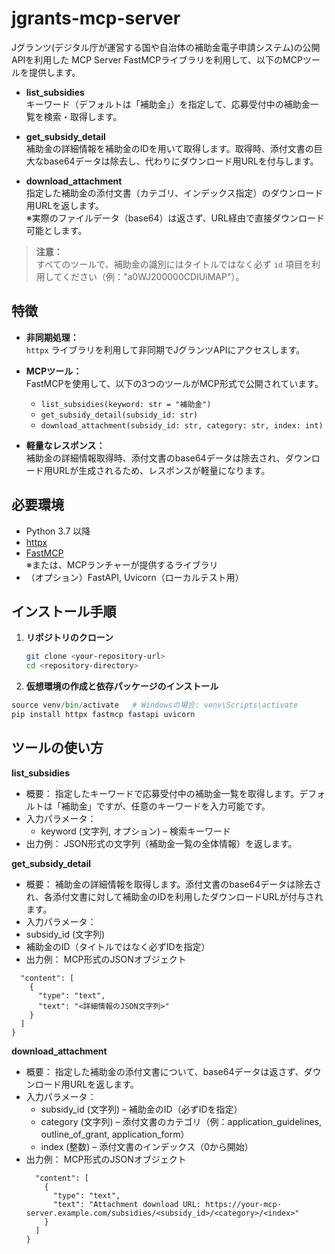 # jgrants-mcp-server
Jグランツ(デジタル庁が運営する国や自治体の補助金電子申請システム)の公開APIを利用した MCP Server
FastMCPライブラリを利用して、以下のMCPツールを提供します。

- **list_subsidies**  
  キーワード（デフォルトは「補助金」）を指定して、応募受付中の補助金一覧を検索・取得します。

- **get_subsidy_detail**  
  補助金の詳細情報を補助金のIDを用いて取得します。取得時、添付文書の巨大なbase64データは除去し、代わりにダウンロード用URLを付与します。

- **download_attachment**  
  指定した補助金の添付文書（カテゴリ、インデックス指定）のダウンロード用URLを返します。  
  ※実際のファイルデータ（base64）は返さず、URL経由で直接ダウンロード可能とします。

> **注意：**  
> すべてのツールで、補助金の識別にはタイトルではなく必ず `id` 項目を利用してください（例："a0WJ200000CDIUiMAP"）。

## 特徴

- **非同期処理：**  
  `httpx` ライブラリを利用して非同期でJグランツAPIにアクセスします。

- **MCPツール：**  
  FastMCPを使用して、以下の3つのツールがMCP形式で公開されています。
  - `list_subsidies(keyword: str = "補助金")`
  - `get_subsidy_detail(subsidy_id: str)`
  - `download_attachment(subsidy_id: str, category: str, index: int)`

- **軽量なレスポンス：**  
  補助金の詳細情報取得時、添付文書のbase64データは除去され、ダウンロード用URLが生成されるため、レスポンスが軽量になります。

## 必要環境

- Python 3.7 以降
- [httpx](https://www.python-httpx.org/)
- [FastMCP](https://modelcontextprotocol.io/quickstart/server)  
  ※または、MCPランチャーが提供するライブラリ
- （オプション）FastAPI, Uvicorn（ローカルテスト用）

## インストール手順

1. **リポジトリのクローン**

   ```bash
   git clone <your-repository-url>
   cd <repository-directory>
   ```

2. **仮想環境の作成と依存パッケージのインストール**
   
  ```python -m venv venv
  source venv/bin/activate   # Windowsの場合: venv\Scripts\activate
  pip install httpx fastmcp fastapi uvicorn
  ```


## ツールの使い方

**list_subsidies**
-	概要：
  指定したキーワードで応募受付中の補助金一覧を取得します。デフォルトは「補助金」ですが、任意のキーワードを入力可能です。
-	入力パラメータ：
	-	keyword (文字列, オプション) – 検索キーワード
-	出力例：
  JSON形式の文字列（補助金一覧の全体情報）を返します。

**get_subsidy_detail**
- 概要：
  補助金の詳細情報を取得します。添付文書のbase64データは除去され、各添付文書に対して補助金のIDを利用したダウンロードURLが付与されます。
-	入力パラメータ：
  -	subsidy_id (文字列)
  -	補助金のID（タイトルではなく必ずIDを指定）
-	出力例：
  MCP形式のJSONオブジェクト
  ```{
    "content": [
      {
        "type": "text",
        "text": "<詳細情報のJSON文字列>"
      }
    ]
  }
  ```

**download_attachment**
- 概要：
  指定した補助金の添付文書について、base64データは返さず、ダウンロード用URLを返します。
- 入力パラメータ：
  - subsidy_id (文字列) – 補助金のID（必ずIDを指定）
  - category (文字列) – 添付文書のカテゴリ（例：application_guidelines, outline_of_grant, application_form）
  - index (整数) – 添付文書のインデックス（0から開始）
- 出力例：
  MCP形式のJSONオブジェクト
  ```{
    "content": [
      {
        "type": "text",
        "text": "Attachment download URL: https://your-mcp-server.example.com/subsidies/<subsidy_id>/<category>/<index>"
      }
    ]
  }
  ```

